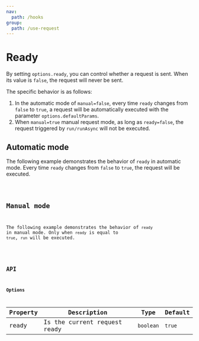 ```yaml
---
nav:
  path: /hooks
group:
  path: /use-request
---
```


# Ready

By setting `options.ready`, you can control whether a request is sent. When its value is `false`, the request will never be sent.

The specific behavior is as follows:

1. In the automatic mode of `manual=false`, every time `ready` changes from `false` to `true`, a request will be automatically executed with the parameter `options.defaultParams`.
2. When `manual=true` manual request mode, as long as `ready=false`, the request triggered by `run/runAsync` will not be executed.

## Automatic mode

The following example demonstrates the behavior of `ready` in automatic mode. Every time `ready` changes from `false` to `true`, the request will be executed.

<code src="./demo/ready.tsx" />

## Manual mode

The following example demonstrates the behavior of `ready` in manual mode. Only when `ready` is equal to `true`, `run` will be executed.

<code src="./demo/manualReady.tsx" />

## API

### Options

| Property | Description                  | Type      | Default |
| -------- | ---------------------------- | --------- | ------- |
| ready    | Is the current request ready | `boolean` | `true`  |
